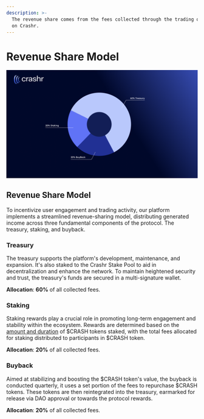 ```yaml
---
description: >-
  The revenue share comes from the fees collected through the trading of assets
  on Crashr.
---
```


# Revenue Share Model

![Revenue Share Pie-Chart](/img/chart.png)

## Revenue Share Model

To incentivize user engagement and trading activity, our platform implements a streamlined revenue-sharing model, distributing generated income across three fundamental components of the protocol. The treasury, staking, and buyback. &#x20;

### Treasury

The treasury supports the platform's development, maintenance, and expansion. It's also staked to the Crashr Stake Pool to aid in decentralization and enhance the network. To maintain heightened security and trust, the treasury's funds are secured in a multi-signature wallet.

**Allocation**: **60%** of all collected fees.

### Staking

Staking rewards play a crucial role in promoting long-term engagement and stability within the ecosystem. Rewards are determined based on the [amount and duration](docs/tokenomics/usdcrash-staking.md) of $CRASH tokens staked, with the total fees allocated for staking distributed to participants in $CRASH token.

**Allocation**: **20%** of all collected fees.

### Buyback

Aimed at stabilizing and boosting the $CRASH token's value, the buyback is conducted quarterly, it uses a set portion of the fees to repurchase $CRASH tokens. These tokens are then reintegrated into the treasury, earmarked for release via DAO approval or towards the protocol rewards.

**Allocation**: **20%** of all collected fees.
